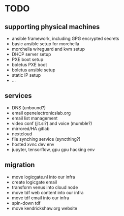 # TODO

## supporting physical machines
- ansible framework, including GPG encrypted secrets
- basic ansible setup for morchella
- morchella wireguard and kvm setup
- DHCP server setup
- PXE boot setup
- boletus PXE boot
- boletus ansible setup
- static IP setup
- ...

## services
- DNS (unbound?)
- email openelectronicslab.org
- email list management
- video conf (jit.si?) and voice (mumble?)
- mirrored/HA gitlab
- nextcloud
- file synching service (syncthing?)
- hosted xvnc dev env
- jupyter, tensorflow, gpu gpu hacking env

## migration
- move logicgate.nl into our infra
- create logicgate email
- transform venus into cloud node
- move tdf web content into our infra
- move tdf email into our infra
- spin-down tdf
- move kendrickshaw.org website
